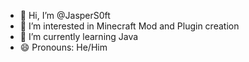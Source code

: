- 👋 Hi, I’m @JasperS0ft
- 👀 I’m interested in Minecraft Mod and Plugin creation
- 🌱 I’m currently learning Java
- 😄 Pronouns: He/Him
<!---
JasperS0ft/JasperS0ft is a ✨ special ✨ repository because its `README.md` (this file) appears on your GitHub profile.
You can click the Preview link to take a look at your changes.
--->

